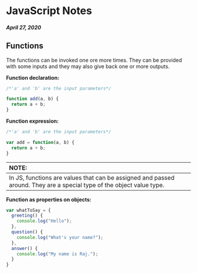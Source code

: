 # JavaScript Notes
##### April 27, 2020

## Functions

The functions can be invoked one ore more times. They can be provided with some inputs and they may also give back one or more outputs.

**Function declaration:**

```js
/*'a' and 'b' are the input parameters*/

function add(a, b) {
  return a + b;
}
``` 

**Function expression:**

```js
/*'a' and 'b' are the input parameters*/

var add = function(a, b) {
  return a + b;
}
```

| NOTE: |
| :-- |
|In JS, functions are values that can be assigned and passed around. They are a special type of the object value type.|

**Function as properties on objects:**

```js
var whatToSay = {
  greeting() {
    console.log("Hello");
  },
  question() {
    console.log("What's your name?");
  },
  answer() {
    console.log("My name is Raj.");
  }
}
```
